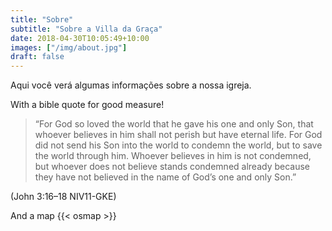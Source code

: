 ```yaml
---
title: "Sobre"
subtitle: "Sobre a Villa da Graça"
date: 2018-04-30T10:05:49+10:00
images: ["/img/about.jpg"]
draft: false
---
```


Aqui você verá algumas informações sobre a nossa igreja.

With a bible quote for good measure!

> “For God so loved the world that he gave his one and only Son, that whoever believes in him shall not perish but have eternal life. For God did not send his Son into the world to condemn the world, but to save the world through him. Whoever believes in him is not condemned, but whoever does not believe stands condemned already because they have not believed in the name of God’s one and only Son.”

(John 3:16–18 NIV11-GKE)

And a map
{{< osmap >}}
